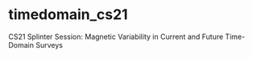 # timedomain_cs21
CS21 Splinter Session: Magnetic Variability in Current and Future Time-Domain Surveys 
